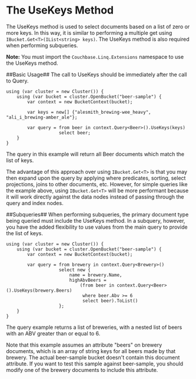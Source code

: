 The UseKeys Method
==================
The UseKeys method is used to select documents based on a list of zero or more keys.  In this way, it is similar to performing a multiple get using `IBucket.Get<T>(IList<string> keys)`.  The UseKeys method is also required when performing subqueries.

**Note:** You must import the `Couchbase.Linq.Extensions` namespace to use the UseKeys method.

##Basic Usage##
The call to UseKeys should be immediately after the call to Query<T>.

	using (var cluster = new Cluster()) {
		using (var bucket = cluster.OpenBucket("beer-sample") {
			var context = new BucketContext(bucket);

			var keys = new[] {"alesmith_brewing-wee_heavy", "ali_i_brewing-amber_ale"}; 

			var query = from beer in context.Query<Beer>().UseKeys(keys)
						select beer;
		}
	}

The query in this example will return all Beer documents which match the list of keys.

The advantage of this approach over using `IBucket.Get<T>` is that you may then expand upon the query by applying where predicates, sorting, select projections, joins to other documents, etc.  However, for simple queries like the example above, using `IBucket.Get<T>` will be more performant because it will work directly against the data nodes instead of passing through the query and index nodes.

##Subqueries##
When performing subqueries, the primary document type being queried must include the UseKeys method.  In a subquery, however, you have the added flexibility to use values from the main query to provide the list of keys.

	using (var cluster = new Cluster()) {
		using (var bucket = cluster.OpenBucket("beer-sample") {
			var context = new BucketContext(bucket);

			var query = from brewery in context.Query<Brewery>()
						select new {
							name = brewery.Name,
							highAbvBeers = 
								(from beer in context.Query<Beer>().UseKeys(brewery.Beers)
								 where beer.Abv >= 6
								 select beer).ToList()
						};
		}
	}

The query example returns a list of breweries, with a nested list of beers with an ABV greater than or equal to 6.

Note that this example assumes an attribute "beers" on brewery documents, which is an array of string keys for all beers made by that brewery.  The actual beer-sample bucket doesn't contain this document attribute.  If you want to test this sample against beer-sample, you should modify one of the brewery documents to include this attribute.